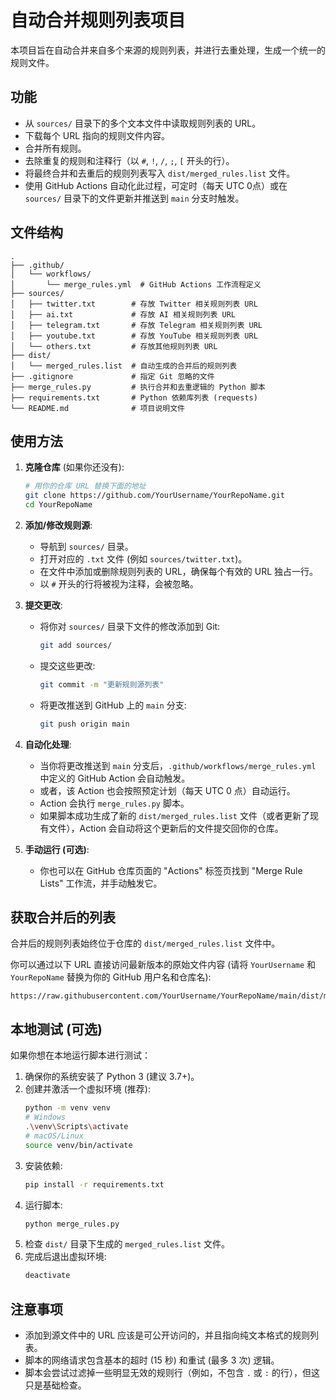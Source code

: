 # 自动合并规则列表项目

本项目旨在自动合并来自多个来源的规则列表，并进行去重处理，生成一个统一的规则文件。

## 功能

*   从 `sources/` 目录下的多个文本文件中读取规则列表的 URL。
*   下载每个 URL 指向的规则文件内容。
*   合并所有规则。
*   去除重复的规则和注释行（以 `#`, `!`, `/`, `;`, `[` 开头的行）。
*   将最终合并和去重后的规则列表写入 `dist/merged_rules.list` 文件。
*   使用 GitHub Actions 自动化此过程，可定时（每天 UTC 0点）或在 `sources/` 目录下的文件更新并推送到 `main` 分支时触发。

## 文件结构

```plaintext
.
├── .github/
│   └── workflows/
│       └── merge_rules.yml  # GitHub Actions 工作流程定义
├── sources/
│   ├── twitter.txt        # 存放 Twitter 相关规则列表 URL
│   ├── ai.txt             # 存放 AI 相关规则列表 URL
│   ├── telegram.txt       # 存放 Telegram 相关规则列表 URL
│   ├── youtube.txt        # 存放 YouTube 相关规则列表 URL
│   └── others.txt         # 存放其他规则列表 URL
├── dist/
│   └── merged_rules.list  # 自动生成的合并后的规则列表
├── .gitignore             # 指定 Git 忽略的文件
├── merge_rules.py         # 执行合并和去重逻辑的 Python 脚本
├── requirements.txt       # Python 依赖库列表 (requests)
└── README.md              # 项目说明文件
```

## 使用方法

1.  **克隆仓库** (如果你还没有):
    ```bash
    # 用你的仓库 URL 替换下面的地址
    git clone https://github.com/YourUsername/YourRepoName.git
    cd YourRepoName
    ```

2.  **添加/修改规则源**:
    *   导航到 `sources/` 目录。
    *   打开对应的 `.txt` 文件 (例如 `sources/twitter.txt`)。
    *   在文件中添加或删除规则列表的 URL，确保每个有效的 URL 独占一行。
    *   以 `#` 开头的行将被视为注释，会被忽略。

3.  **提交更改**:
    *   将你对 `sources/` 目录下文件的修改添加到 Git:
        ```bash
        git add sources/
        ```
    *   提交这些更改:
        ```bash
        git commit -m "更新规则源列表"
        ```
    *   将更改推送到 GitHub 上的 `main` 分支:
        ```bash
        git push origin main
        ```

4.  **自动化处理**:
    *   当你将更改推送到 `main` 分支后，`.github/workflows/merge_rules.yml` 中定义的 GitHub Action 会自动触发。
    *   或者，该 Action 也会按照预定计划（每天 UTC 0 点）自动运行。
    *   Action 会执行 `merge_rules.py` 脚本。
    *   如果脚本成功生成了新的 `dist/merged_rules.list` 文件（或者更新了现有文件），Action 会自动将这个更新后的文件提交回你的仓库。

5.  **手动运行 (可选)**:
    *   你也可以在 GitHub 仓库页面的 "Actions" 标签页找到 "Merge Rule Lists" 工作流，并手动触发它。

## 获取合并后的列表

合并后的规则列表始终位于仓库的 `dist/merged_rules.list` 文件中。

你可以通过以下 URL 直接访问最新版本的原始文件内容 (请将 `YourUsername` 和 `YourRepoName` 替换为你的 GitHub 用户名和仓库名):

```
https://raw.githubusercontent.com/YourUsername/YourRepoName/main/dist/merged_rules.list
```

## 本地测试 (可选)

如果你想在本地运行脚本进行测试：

1.  确保你的系统安装了 Python 3 (建议 3.7+)。
2.  创建并激活一个虚拟环境 (推荐):
    ```bash
    python -m venv venv
    # Windows
    .\venv\Scripts\activate
    # macOS/Linux
    source venv/bin/activate
    ```
3.  安装依赖:
    ```bash
    pip install -r requirements.txt
    ```
4.  运行脚本:
    ```bash
    python merge_rules.py
    ```
5.  检查 `dist/` 目录下生成的 `merged_rules.list` 文件。
6.  完成后退出虚拟环境:
    ```bash
    deactivate
    ```

## 注意事项

*   添加到源文件中的 URL 应该是可公开访问的，并且指向纯文本格式的规则列表。
*   脚本的网络请求包含基本的超时 (15 秒) 和重试 (最多 3 次) 逻辑。
*   脚本会尝试过滤掉一些明显无效的规则行（例如，不包含 `.` 或 `:` 的行），但这只是基础检查。 